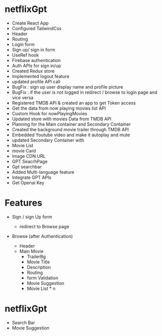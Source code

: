 # netflixGpt
 - Create React App
 - Configured TailwindCss
 - Header 
 - Routing 
 - Login form
 - Sign up/ sign in form
 - UseRef hook
 - Firebase authentication
 - Auth APIs for sign in/up
 - Created Redux store
 - Implemented logout feature
 - updated profile API call
 - BugFix : sign up user display name and profile picture
 - BugFix : if the user is not logged in redirect / browse to login page and vice versa
 - Registered TMDB API & created an app to get Token access
 - Get the data  from now playing movies list API 
 - Custom Hook for nowPlayingMovies
 - Updated store with movies Data from TMDB API
 - Planning for the Main container and Secondary Container
 - Created the background movie trailer through TMDB API
 - Embedded Youtube video and make it autoplay and mute
 - updated Secondary Container with 
 - Movie List 
 - movie Card 
 - Image CDN URL
 - GPT SeacrhPage
 - Gpt searchbar
 - Added Multi-language feature
 - Integrate GPT APIs
 - Get Openai Key
 

# Features
- Sign / sign Up form
   - redirect to Browse page

- Browse (after Authentication)
   - Header
   - Main Movie 
     - TrailerBg
     - Movie Title
     - Description
     - Routing
     - form Validation
     - Movie Suggestion
     - Movie List * n
# netflixGpt 
 - Search Bar
 - Movie Suggestion